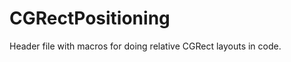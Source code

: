 CGRectPositioning
=================

Header file with macros for doing relative CGRect layouts in code.